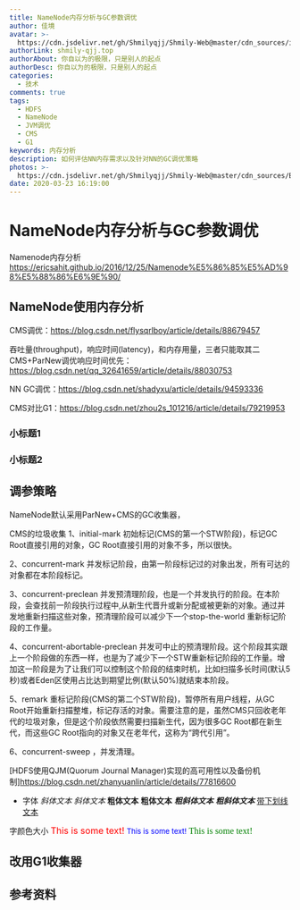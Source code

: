 ```yaml
---
title: NameNode内存分析与GC参数调优
author: 佳境
avatar: >-
  https://cdn.jsdelivr.net/gh/Shmilyqjj/Shmily-Web@master/cdn_sources/img/custom/avatar.jpg
authorLink: shmily-qjj.top
authorAbout: 你自以为的极限，只是别人的起点
authorDesc: 你自以为的极限，只是别人的起点
categories:
  - 技术
comments: true
tags:
  - HDFS
  - NameNode
  - JVM调优
  - CMS
  - G1
keywords: 内存分析
description: 如何评估NN内存需求以及针对NN的GC调优策略
photos: >-
  https://cdn.jsdelivr.net/gh/Shmilyqjj/Shmily-Web@master/cdn_sources/Blog_Images/Kafka/Kafka-Cover.jpg
date: 2020-03-23 16:19:00
---
```

# NameNode内存分析与GC参数调优

 Namenode内存分析 https://ericsahit.github.io/2016/12/25/Namenode%E5%86%85%E5%AD%98%E5%88%86%E6%9E%90/

## NameNode使用内存分析    
CMS调优：https://blog.csdn.net/flysqrlboy/article/details/88679457

吞吐量(throughput)，响应时间(latency)，和内存用量，三者只能取其二
CMS+ParNew调优响应时间优先：https://blog.csdn.net/qq_32641659/article/details/88030753



NN GC调优：https://blog.csdn.net/shadyxu/article/details/94593336



CMS对比G1：https://blog.csdn.net/zhou2s_101216/article/details/79219953

### 小标题1  

### 小标题2  


## 调参策略
NameNode默认采用ParNew+CMS的GC收集器，

CMS的垃圾收集
1、initial-mark 初始标记(CMS的第一个STW阶段)，标记GC Root直接引用的对象，GC Root直接引用的对象不多，所以很快。

2、concurrent-mark 并发标记阶段，由第一阶段标记过的对象出发，所有可达的对象都在本阶段标记。

3、concurrent-preclean 并发预清理阶段，也是一个并发执行的阶段。在本阶段，会查找前一阶段执行过程中,从新生代晋升或新分配或被更新的对象。通过并发地重新扫描这些对象，预清理阶段可以减少下一个stop-the-world 重新标记阶段的工作量。

4、concurrent-abortable-preclean 并发可中止的预清理阶段。这个阶段其实跟上一个阶段做的东西一样，也是为了减少下一个STW重新标记阶段的工作量。增加这一阶段是为了让我们可以控制这个阶段的结束时机，比如扫描多长时间(默认5秒)或者Eden区使用占比达到期望比例(默认50%)就结束本阶段。

5、remark 重标记阶段(CMS的第二个STW阶段)，暂停所有用户线程，从GC Root开始重新扫描整堆，标记存活的对象。需要注意的是，虽然CMS只回收老年代的垃圾对象，但是这个阶段依然需要扫描新生代，因为很多GC Root都在新生代，而这些GC Root指向的对象又在老年代，这称为“跨代引用”。

6、concurrent-sweep ，并发清理。


[HDFS使用QJM(Quorum Journal Manager)实现的高可用性以及备份机制]https://blog.csdn.net/zhanyuanlin/article/details/77816600

* 字体
*斜体文本*
_斜体文本_
**粗体文本**
__粗体文本__
***粗斜体文本***
___粗斜体文本___
<u>带下划线文本</u>

字颜色大小
<font size="3" color="red">This is some text!</font>
<font size="2" color="blue">This is some text!</font>
<font face="verdana" color="green"  size="3">This is some text!</font>


## 改用G1收集器

## 参考资料  


